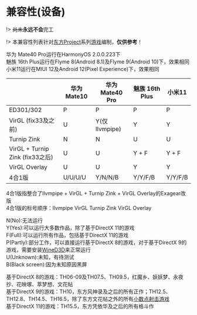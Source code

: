 # 兼容性(设备)

!> ~~尚未~~**永远不会**完工  

!> 本兼容性列表针对[东方Project](https://thwiki.cc/-/3)系列[游戏](https://thwiki.cc/-/9d)编制，**仅供参考**！  

华为 Mate40 Pro运行在HarmonyOS 2.0.0.223下  
魅族 16th Plus运行在Flyme 8(Android 8.1)及Flyme 9(Android 10)下，效果相同  
小米11运行在MIUI 12及Android 12(Pixel Experience)下，效果相同

|                               | 华为 Mate10 | 华为 Mate40 Pro | 魅族 16th Plus | 小米11 |
|-------------------------------|-------------|-----------------|----------------|--------|
|ED301/302                      |      P      |        P        |        P       |    P   |
|VirGL (fix33及之前)            |      U      |  Y(仅llvmpipe)  |        Y       |    Y   |
|Turnip Zink                    |      N      |        N        |        U       |    U   |
|VirGL + Turnip Zink (fix33之后)|      U      |        U        |      Y + F     |  Y + F |
|VirGL Overlay                  |      U      |        U        |        Y       |    Y   |
|4合1版                         |   U/U/U/U   |     Y/N/N/B     |     Y/Y/F/B    | Y/Y/F/B|

4合1版指整合了llvmpipe + VirGL + Turnip Zink + VirGL Overlay的Exagear改版  
4合1版的标号顺序：llvmpipe VirGL Turnip Zink VirGL Overlay

N(No):无法运行  
Y(Yes):可以运行大多数作品，除了基于DirectX 11的游戏  
F(Full):可以运行所有作品，包括基于DirectX 11的游戏  
P(Partly):部分工作，可以直接运行基于DirectX 8的游戏，对于基于DirectX 9的游戏，需要安装[WineD3D](https://exadown.vercel.app/Exagear/%E5%B7%B2%E5%BC%83%E7%94%A8%E7%9A%84Exagear/%E7%AE%80%E5%8D%95%E8%A1%A5%E4%B8%81/%E8%87%AA%E8%A7%A3%E5%8E%8B%E8%A1%A5%E4%B8%81.exe)来正常运行  
U(Unknown):未知，有待测试  
B(Black screen):因为未知原因黑屏

基于DirectX 8的游戏：TH06-09及TH07.5、TH09.5，红魔乡、妖妖梦、永夜抄、花映塚、萃梦想、文花帖  
基于DirectX 9的游戏：TH10，东方风神录及之后的所有正作；TH12.5、TH12.8、TH14.5、TH16.5，除了东方文花帖之外的所有[小数点射击游戏](https://thwiki.cc/-/9d#小数点射击游戏)  
基于DirectX 11的游戏：TH15.5，东方凭依华及之后的所有格斗作